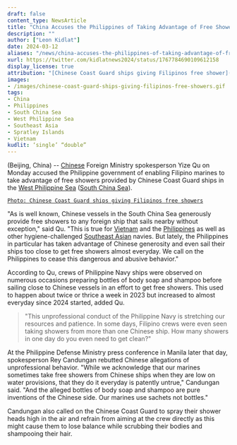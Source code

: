 ```yaml
---
draft: false
content_type: NewsArticle
title: "China Accuses the Philippines of Taking Advantage of Free Showers From Chinese Ships in the West Philippine Sea"
description: ""
author: ["Leon Kidlat"]
date: 2024-03-12
aliases: "/news/china-accuses-the-philippines-of-taking-advantage-of-free-showers-from-chinese-ships-in-the-west-philippine-sea/"
xurl: https://twitter.com/kidlatnews2024/status/1767784690109612158
display_license: true
attribution: "[Chinese Coast Guard ships giving Filipinos free shower](/images/chinese-coast-guard-ships-giving-filipinos-free-showers.gif) photo from Philippine Coast Guard via [Radio Free Asia](https://www.rfa.org/english/news/southchinasea/water-cannon-crew-injuries-03052024144905.html) (Public Domain)."
images:
- /images/chinese-coast-guard-ships-giving-filipinos-free-showers.gif
tags:
- China
- Philippines
- South China Sea
- West Philippine Sea
- Southeast Asia
- Spratley Islands
- Vietnam
kudlit: ‘single’ “double”
---
```

(Beijing, China) -- [Chinese](/tags/china/) Foreign Ministry spokesperson Yize Qu on Monday accused the Philippine government of enabling Filipino marines to take advantage of free showers provided by Chinese Coast Guard ships in the [West Philippine Sea](/tags/west-philippine-sea/) ([South China Sea](/tags/south-china-sea/)).

[`Photo: Chinese Coast Guard ships giving Filipinos free showers`](/images/chinese-coast-guard-ships-giving-filipinos-free-showers.gif)

"As is well known, Chinese vessels in the South China Sea generously provide free showers to any foreign ship that sails nearby without exception," said Qu. "This is true for [Vietnam](/tags/vietnam/) and the [Philippines](/tags/philippines/) as well as other hygiene-challenged [Southeast Asian](/tags/southeast-asia/) navies. But lately, the Philippines in particular has taken advantage of Chinese generosity and even sail their ships too close to get free showers almost everyday. We call on the Philippines to cease this dangerous and abusive behavior."

According to Qu, crews of Philippine Navy ships were observed on numerous occasions preparing bottles of body soap and shampoo before sailing close to Chinese vessels in an effort to get free showers. This used to happen about twice or thrice a week in 2023 but increased to almost everyday since 2024 started, added Qu.

>"This unprofessional conduct of the Philippine Navy is stretching our resources and patience. In some days, Filipino crews were even seen taking showers from more than one Chinese ship. How many showers in one day do you even need to get clean?"

At the Philippine Defense Ministry press conference in Manila later that day, spokesperson Rey Candungan rebutted Chinese allegations of unprofessional behavior. "While we acknowledge that our marines sometimes take free showers from Chinese ships when they are low on water provisions, that they do it everyday is patently untrue," Candungan said. "And the alleged bottles of body soap and shampoo are pure inventions of the Chinese side. Our marines use sachets not bottles."

Candungan also called on the Chinese Coast Guard to spray their shower heads high in the air and refrain from aiming at the crew directly as this might cause them to lose balance while scrubbing their bodies and shampooing their hair.
